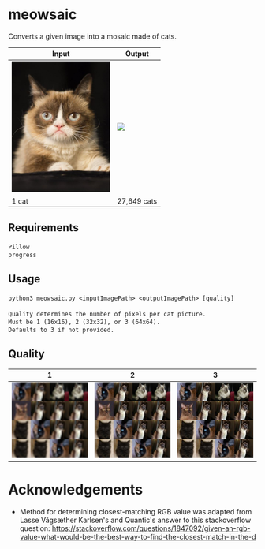 # meowsaic
Converts a given image into a mosaic made of cats.

| Input                                             | Output                                           |
| --------------------------------------------------| ------------------------------------------------ |
| <img src="readmeimages/grumpycat.jpeg" width=200> | <img src="readmeimages/gm_mosaic.png" width=200> |
| 1 cat                                             | 27,649 cats                                      |

## Requirements
```
Pillow
progress
```

## Usage
```
python3 meowsaic.py <inputImagePath> <outputImagePath> [quality]

Quality determines the number of pixels per cat picture.
Must be 1 (16x16), 2 (32x32), or 3 (64x64).
Defaults to 3 if not provided.
```

## Quality
| 1                                        | 2                                         | 3                |
| ------------------------------------------ | ---------------------------------------------- | ------------------- |
| <img src="readmeimages/low.png" width=200> | <img src="readmeimages/medium.png" width=200>  | <img src="readmeimages/high.png" width=200> |

# Acknowledgements
* Method for determining closest-matching RGB value was adapted from Lasse Vågsæther Karlsen's and Quantic's answer to this stackoverflow question: https://stackoverflow.com/questions/1847092/given-an-rgb-value-what-would-be-the-best-way-to-find-the-closest-match-in-the-d
